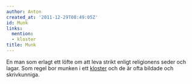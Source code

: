 ```yaml
---
author: Anton
created_at: '2011-12-29T08:49:05Z'
id: Munk
links:
  mention:
  - kloster
title: Munk
---
```


En man som erlagt ett löfte om att leva strikt enligt religionens seder och lagar. Som regel bor
munken i ett [kloster] och de är ofta bildade och skrivkunniga.

  [kloster]: kloster
